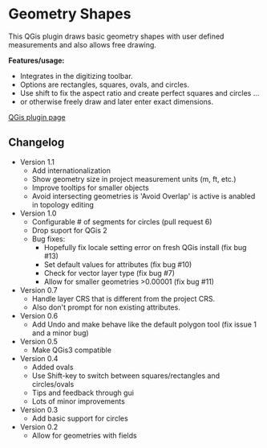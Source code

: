 # Geometry Shapes

This QGis plugin draws basic geometry shapes with user defined measurements and also allows free drawing. 

**Features/usage:**
* Integrates in the digitizing toolbar. 
* Options are rectangles, squares, ovals, and circles. 
* Use shift to fix the aspect ratio and create perfect squares and circles ...
* or otherwise freely draw and later enter exact dimensions.

[QGis plugin page](https://plugins.qgis.org/plugins/GeometryShapes/)

## Changelog

* Version 1.1
    - Add internationalization
    - Show geometry size in project measurement units (m, ft, etc.)
    - Improve tooltips for smaller objects
    - Avoid intersecting geometries is 'Avoid Overlap' is active is anabled in topology editing
* Version 1.0 
    - Configurable # of segments for circles (pull request 6)
    - Drop suport for QGis 2
    - Bug fixes:
        - Hopefully fix locale setting error on fresh QGis install (fix bug #13)
        - Set default values for attributes (fix bug #10)
        - Check for vector layer type (fix bug #7) 
        - Allow for smaller geometries >0.00001 (fix bug #11)
* Version 0.7 
    - Handle layer CRS that is different from the project CRS. 
    - Also don't prompt for non existing attributes.
* Version 0.6 
    - Add Undo and make behave like the default polygon tool (fix issue 1 and a minor bug)
* Version 0.5 
    - Make QGis3 compatible
* Version 0.4 
    - Added ovals
    - Use Shift-key to switch between squares/rectangles and circles/ovals
    - Tips and feedback through gui
    - Lots of minor improvements
* Version 0.3 
    - Add basic support for circles
* Version 0.2 
    - Allow for geometries with fields
